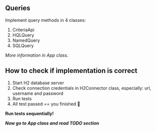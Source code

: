 ## Queries

Implement query methods in 4 classes:
1. CriteriaApi
2. HQLQuery
3. NamedQuery
4. SQLQuery

*More information in App class.*

## How to check if implementation is correct

1. Start H2 database server 
2. Check connection credentials in H2Connector class, especially: url, username and password
3. Run tests
4. All test passed == you finished  :muscle:

**Run tests sequentially!**

***Now go to App class and read TODO section***
